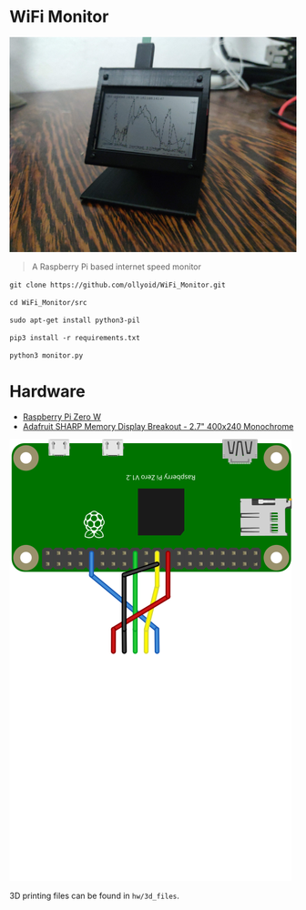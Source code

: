 # WiFi Monitor
![the 3D printed case and monitor](/img/main.jpg)
> A Raspberry Pi based internet speed monitor

`git clone https://github.com/ollyoid/WiFi_Monitor.git `

`cd WiFi_Monitor/src`

`sudo apt-get install python3-pil`

`pip3 install -r requirements.txt`

`python3 monitor.py`

# Hardware
* [Raspberry Pi Zero W](https://www.raspberrypi.com/products/raspberry-pi-zero-w/)
* [Adafruit SHARP Memory Display Breakout - 2.7" 400x240 Monochrome](https://www.adafruit.com/product/4694)

![Frizing schematic](img/schematic_bb.svg)

3D printing files can be found in `hw/3d_files`.
